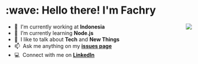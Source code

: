 <h1 align="left" id="macropower-title">:wave: Hello there! I'm Fachry</h1>

<picture>
<source 
  srcset="https://github-readme-stats.vercel.app/api?username=fachiri&show_icons=true&theme=dark"
  media="(prefers-color-scheme: dark)"
  align="right"  
/>
<source
  srcset="https://github-readme-stats.vercel.app/api?username=fachiri&show_icons=true"
  media="(prefers-color-scheme: light), (prefers-color-scheme: no-preference)"
  align="right"
/>
<img src="https://github-readme-stats.vercel.app/api?username=fachiri&show_icons=true" align="right"/>
</picture>

- :office: &nbsp;I'm currently working at **Indonesia**
- :seedling: &nbsp;I’m currently learning **Node.js**
- :speech_balloon: &nbsp;I like to talk about **Tech** and **New Things**
- :mailbox: &nbsp;Ask me anything on my **[issues page]**
- :computer: &nbsp;Connect with me on **[LinkedIn]**

[issues page]: https://github.com/fachiri/fachiri/issues "fachiri/issues"
[linkedin]: https://www.linkedin.com/in/fachiri "Fachiri LinkedIn"


<!--
**fachiri/fachiri** is a ✨ _special_ ✨ repository because its `README.md` (this file) appears on your GitHub profile.

Here are some ideas to get you started:

- 🔭 I’m currently working on ...
- 🌱 I’m currently learning Node.js
- 👯 I’m looking to collaborate on ...
- 🤔 I’m looking for help with ...
- 💬 Ask me about ...
- 📫 How to reach me: ...
- 😄 Pronouns: ...
- ⚡ Fun fact: ...
-->

